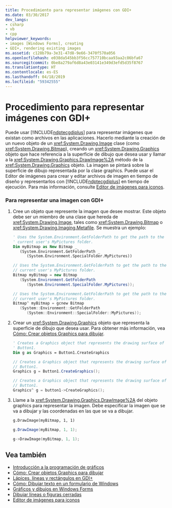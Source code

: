 ```yaml
---
title: Procedimiento para representar imágenes con GDI+
ms.date: 03/30/2017
dev_langs:
- csharp
- vb
- cpp
helpviewer_keywords:
- images [Windows Forms], creating
- GDI+, rendering existing images
ms.assetid: c128b79a-3e31-47d8-9e66-3470f570a056
ms.openlocfilehash: e038da545bb3f56cc757710bcaa93aa2c86bfa67
ms.sourcegitcommit: 0be8a279af6d8a43e03141e349d3efd5d35f8767
ms.translationtype: HT
ms.contentlocale: es-ES
ms.lasthandoff: 04/18/2019
ms.locfileid: "59342555"
---
```

# <a name="how-to-render-images-with-gdi"></a>Procedimiento para representar imágenes con GDI+
Puede usar [!INCLUDE[ndptecgdiplus](../../../../includes/ndptecgdiplus-md.md)] para representar imágenes que existan como archivos en las aplicaciones. Hacerlo mediante la creación de un nuevo objeto de un <xref:System.Drawing.Image> clase (como <xref:System.Drawing.Bitmap>), creando un <xref:System.Drawing.Graphics> objeto que hace referencia a la superficie de dibujo que desea usar y llamar a la <xref:System.Drawing.Graphics.DrawImage%2A> método de la <xref:System.Drawing.Graphics> objeto. La imagen se pintará sobre la superficie de dibujo representada por la clase graphics. Puede usar el Editor de imágenes para crear y editar archivos de imagen en tiempo de diseño y representarlos con [!INCLUDE[ndptecgdiplus](../../../../includes/ndptecgdiplus-md.md)] en tiempo de ejecución. Para más información, consulte [Editor de imágenes para iconos](/cpp/windows/image-editor-for-icons).  
  
### <a name="to-render-an-image-with-gdi"></a>Para representar una imagen con GDI+  
  
1. Cree un objeto que represente la imagen que desee mostrar. Este objeto debe ser un miembro de una clase que hereda de <xref:System.Drawing.Image>, tales como <xref:System.Drawing.Bitmap> o <xref:System.Drawing.Imaging.Metafile>. Se muestra un ejemplo:  
  
    ```vb  
    ' Uses the System.Environment.GetFolderPath to get the path to the   
    ' current user's MyPictures folder.  
    Dim myBitmap as New Bitmap _  
       (System.Environment.GetFolderPath _  
          (System.Environment.SpecialFolder.MyPictures))  
    ```  
  
    ```csharp  
    // Uses the System.Environment.GetFolderPath to get the path to the   
    // current user's MyPictures folder.  
    Bitmap myBitmap = new Bitmap  
       (System.Environment.GetFolderPath  
          (System.Environment.SpecialFolder.MyPictures));  
    ```  
  
    ```cpp  
    // Uses the System.Environment.GetFolderPath to get the path to the   
    // current user's MyPictures folder.  
    Bitmap^ myBitmap = gcnew Bitmap  
       (System::Environment::GetFolderPath  
          (System::Environment::SpecialFolder::MyPictures));  
    ```  
  
2. Crear un <xref:System.Drawing.Graphics> objeto que representa la superficie de dibujo que desea usar. Para obtener más información, vea [Cómo: Crear objetos Graphics para dibujar](how-to-create-graphics-objects-for-drawing.md).  
  
    ```vb  
    ' Creates a Graphics object that represents the drawing surface of   
    ' Button1.  
    Dim g as Graphics = Button1.CreateGraphics  
    ```  
  
    ```csharp  
    // Creates a Graphics object that represents the drawing surface of   
    // Button1.  
    Graphics g = Button1.CreateGraphics();  
    ```  
  
    ```cpp  
    // Creates a Graphics object that represents the drawing surface of   
    // Button1.  
    Graphics^ g = button1->CreateGraphics();  
    ```  
  
3. Llame a la <xref:System.Drawing.Graphics.DrawImage%2A> del objeto graphics para representar la imagen. Debe especificar la imagen que se va a dibujar y las coordenadas en las que se va a dibujar.  
  
    ```vb  
    g.DrawImage(myBitmap, 1, 1)  
    ```  
  
    ```csharp  
    g.DrawImage(myBitmap, 1, 1);  
    ```  
  
    ```cpp  
    g->DrawImage(myBitmap, 1, 1);  
    ```  
  
## <a name="see-also"></a>Vea también

- [Introducción a la programación de gráficos](getting-started-with-graphics-programming.md)
- [Cómo: Crear objetos Graphics para dibujar](how-to-create-graphics-objects-for-drawing.md)
- [Lápices, líneas y rectángulos en GDI+](pens-lines-and-rectangles-in-gdi.md)
- [Cómo: Dibujar texto en un formulario de Windows](how-to-draw-text-on-a-windows-form.md)
- [Gráficos y dibujos en Windows Forms](graphics-and-drawing-in-windows-forms.md)
- [Dibujar líneas o figuras cerradas](/cpp/windows/drawing-lines-or-closed-figures-image-editor-for-icons)
- [Editor de imágenes para iconos](/cpp/windows/image-editor-for-icons)
